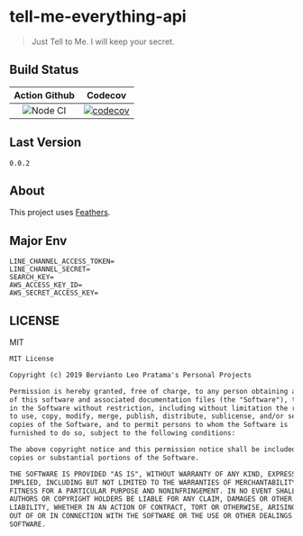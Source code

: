 # tell-me-everything-api

> Just Tell to Me. I will keep your secret.

## Build Status

| Action Github | Codecov |
|:-------------:|:-------:|
| ![Node CI](https://github.com/bervProject/tell-me-everything-api/workflows/Node%20CI/badge.svg) | [![codecov](https://codecov.io/gh/bervProject/tell-me-everything-api/branch/master/graph/badge.svg)](https://codecov.io/gh/bervProject/tell-me-everything-api) |

## Last Version

`0.0.2`

## About

This project uses [Feathers](http://feathersjs.com).

## Major Env

```env
LINE_CHANNEL_ACCESS_TOKEN=
LINE_CHANNEL_SECRET=
SEARCH_KEY=
AWS_ACCESS_KEY_ID=
AWS_SECRET_ACCESS_KEY=
```

## LICENSE

MIT

```markdown
MIT License

Copyright (c) 2019 Bervianto Leo Pratama's Personal Projects

Permission is hereby granted, free of charge, to any person obtaining a copy
of this software and associated documentation files (the "Software"), to deal
in the Software without restriction, including without limitation the rights
to use, copy, modify, merge, publish, distribute, sublicense, and/or sell
copies of the Software, and to permit persons to whom the Software is
furnished to do so, subject to the following conditions:

The above copyright notice and this permission notice shall be included in all
copies or substantial portions of the Software.

THE SOFTWARE IS PROVIDED "AS IS", WITHOUT WARRANTY OF ANY KIND, EXPRESS OR
IMPLIED, INCLUDING BUT NOT LIMITED TO THE WARRANTIES OF MERCHANTABILITY,
FITNESS FOR A PARTICULAR PURPOSE AND NONINFRINGEMENT. IN NO EVENT SHALL THE
AUTHORS OR COPYRIGHT HOLDERS BE LIABLE FOR ANY CLAIM, DAMAGES OR OTHER
LIABILITY, WHETHER IN AN ACTION OF CONTRACT, TORT OR OTHERWISE, ARISING FROM,
OUT OF OR IN CONNECTION WITH THE SOFTWARE OR THE USE OR OTHER DEALINGS IN THE
SOFTWARE.
```